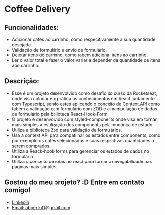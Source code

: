 # Coffee Delivery

## Funcionalidades:
- Adicionar cafés ao carrinho, como respecitivamente a sua quantidade desejada.
- Validação de formulário e envio de formulário.
- Deletar itens do carrinho, como tabém adicionar itens ao carrinho.
- Ler o valor total e fazer o valor variar a depender da quantidade de itens aoo carrinho.

## Descrição:
- Esse é um projeto desenvolvido como desafio do curso da Rocketseat, onde visa colocar em prática os conhecimentos em React juntamente com Typescript, sendo estes aplicando o conceito de Context.API como tabém a validação com formulário com ZOD e a manipulação de dados de formulário pela bblioteca React-Hook-Form.
- O projeto é desenvolvido com styled-components onde visa em tornar mais simples a estilização dos components pela mudança de estado.
- Utiliza a biblioteca Zod para validação de formulários.
- Usa a context API para compatilhar os estados entre components, como por exemplo os cafés selecionados e suas respectivas quantidades a serem comprados.
- Utiliza a Reack-hook-forms para gerenciar os estados de dados no formulário.
- Utiliza o conceito de rotas no react para tornar a navegabilidade nas páginas mais simples.


## Gostou do meu projeto? :D Entre em contato comigo! 
- [Linkedin](https://www.linkedin.com/in/abner-santos-b195b8228/) <br/>
- [Email: abner.kif1@gmail.com](mailto:abner.kif1@gmail.com)
